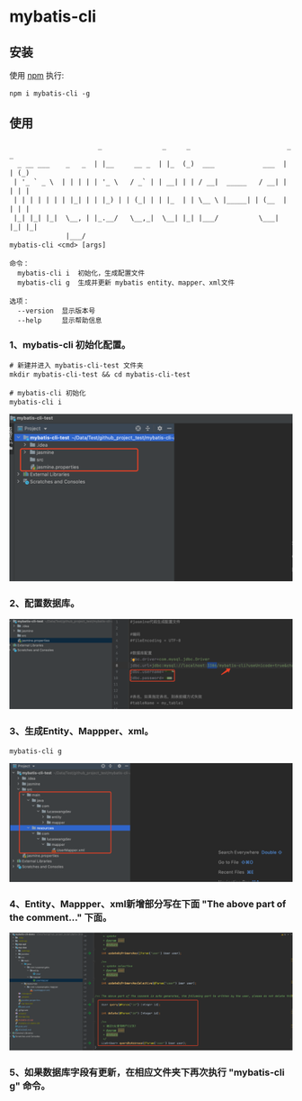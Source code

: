 # mybatis-cli

## 安装
使用 [npm](https://www.npmjs.com/) 执行:

```
npm i mybatis-cli -g
```

## 使用
```
                      _               _     _                        _   _
  _ __ ___    _   _  | |__     __ _  | |_  (_)  ___            ___  | | (_)
 | '_ ` _ \  | | | | | '_ \   / _` | | __| | | / __|  _____   / __| | | | |
 | | | | | | | |_| | | |_) | | (_| | | |_  | | \__ \ |_____| | (__  | | | |
 |_| |_| |_|  \__, | |_.__/   \__,_|  \__| |_| |___/          \___| |_| |_|
              |___/
mybatis-cli <cmd> [args]

命令：
  mybatis-cli i  初始化，生成配置文件
  mybatis-cli g  生成并更新 mybatis entity、mapper、xml文件

选项：
  --version  显示版本号                                                   
  --help     显示帮助信息
```
### 1、mybatis-cli 初始化配置。

```
# 新建并进入 mybatis-cli-test 文件夹
mkdir mybatis-cli-test && cd mybatis-cli-test

# mybatis-cli 初始化
mybatis-cli i
```

![1-init](src/static/1-init.png)

### 2、配置数据库。

![1-init](src/static/2-init.png)

### 3、生成Entity、Mappper、xml。

```
mybatis-cli g
```

![1-init](src/static/3-init.png)

### 4、Entity、Mappper、xml新增部分写在下面 "The above part of the comment..." 下面。

![1-init](src/static/4-init.png)

### 5、如果数据库字段有更新，在相应文件夹下再次执行 "mybatis-cli g" 命令。

